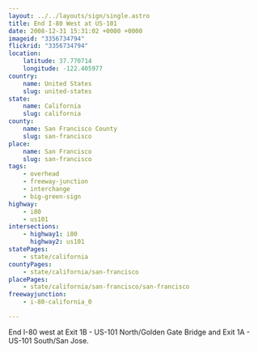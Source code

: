 ```yaml
---
layout: ../../layouts/sign/single.astro
title: End I-80 West at US-101
date: 2008-12-31 15:31:02 +0000 +0000
imageid: "3356734794"
flickrid: "3356734794"
location:
    latitude: 37.770714
    longitude: -122.405977
country:
    name: United States
    slug: united-states
state:
    name: California
    slug: california
county:
    name: San Francisco County
    slug: san-francisco
place:
    name: San Francisco
    slug: san-francisco
tags:
    - overhead
    - freeway-junction
    - interchange
    - big-green-sign
highway:
    - i80
    - us101
intersections:
    - highway1: i80
      highway2: us101
statePages:
    - state/california
countyPages:
    - state/california/san-francisco
placePages:
    - state/california/san-francisco/san-francisco
freewayjunction:
    - i-80-california_0

---
```

End I-80 west at Exit 1B - US-101 North/Golden Gate Bridge and Exit 1A - US-101 South/San Jose.